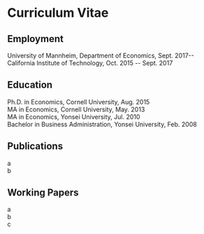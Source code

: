 # Curriculum Vitae

## Employment
University of Mannheim, Department of Economics, Sept. 2017--  
California Institute of Technology, Oct. 2015 -- Sept. 2017

## Education
Ph.D. in Economics, Cornell University, Aug. 2015  
MA in Economics, Cornell University, May. 2013  
MA in Economics, Yonsei University, Jul. 2010  
Bachelor in Business Administration, Yonsei University, Feb. 2008

## Publications
a   
b

## Working Papers
a  
b  
c

